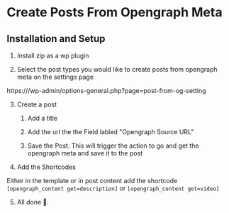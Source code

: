 # Create Posts From Opengraph Meta

## Installation and Setup

1. Install zip as a wp plugin

2. Select the post types you would like to create posts from opengraph meta on the settings page

https://<YOUR-SITE>/wp-admin/options-general.php?page=post-from-og-setting

3. Create a post

   1. Add a title

   2. Add the url the the Field labled "Opengraph Source URL"

   3. Save the Post. This will trigger the action to go and get the opengraph meta and save it to the post

4. Add the Shortcodes

Either in the template or in post content add the shortcode `[opengraph_content get=description]` or `[opengraph_content get=video]`

5. All done 🥳.
